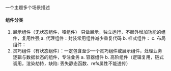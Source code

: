 一个主题多个场景描述
#### 组件分类
1. 展示组件（无状态组件，哑组件） 只做展示，独立运行，不额外增加功能的组件，复用性强
   a. 代理组件：封装常用组件减少重复代码
   b. 样式组件：
   c. 布局组件：
1. 灵巧组件（有状态组件）：一定包含至少一个灵巧组件或展示组件，处理业务逻辑与数据状态的组件，专注业务
   a. 容器组件
   b. 高阶组件（逻辑复用，链式调用，渲染劫持，缺陷: 丢失静态函数、refs属性不能透传）
